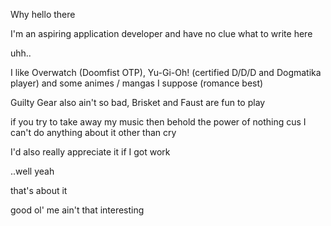 Why hello there

I'm an aspiring application developer and have no clue what to write here

uhh..

I like Overwatch (Doomfist OTP), Yu-Gi-Oh! (certified D/D/D and Dogmatika player) and some animes / mangas I suppose (romance best)

Guilty Gear also ain't so bad, Brisket and Faust are fun to play

if you try to take away my music then behold the power of nothing cus I can't do anything about it other than cry

I'd also really appreciate it if I got work

..well yeah 

that's about it

good ol' me ain't that interesting
